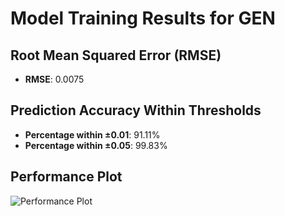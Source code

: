 # Model Training Results for GEN

## Root Mean Squared Error (RMSE)
- **RMSE**: 0.0075

## Prediction Accuracy Within Thresholds
- **Percentage within ±0.01**: 91.11%
- **Percentage within ±0.05**: 99.83%

## Performance Plot
![Performance Plot](../imgs/GEN.png)
